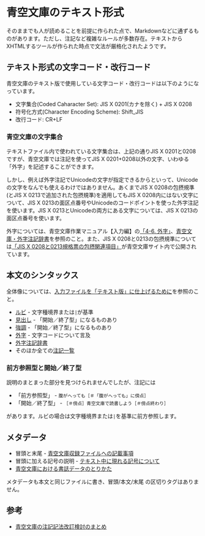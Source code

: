 # 青空文庫のテキスト形式

そのままでも人が読めることを前提に作られた点で、Markdownなどに通ずるものがあります。ただし、注記など複雑なルールが多数存在。テキストからXHTMLするツールが作られた時点で文法が厳格化されたようです。

## テキスト形式の文字コード・改行コード

青空文庫のテキスト版で使用している文字コード・改行コードは以下のようになっています。

* 文字集合(Coded Caharacter Set): JIS X 0201(カナを除く) + JIS X 0208
* 符号化方式(Character Encoding Scheme): Shift_JIS
* 改行コード: CR+LF

### 青空文庫の文字集合

テキストファイル内で使われている文字集合は、上記の通りJIS X 0201と0208ですが、青空文庫では注記を使ってJIS X 0201+0208以外の文字、いわゆる「外字」を記述することができます。

しかし、例えば外字注記でUnicodeの文字が指定できるからといって、Unicodeの文字をなんでも使えるわけではありません。あくまでJIS X 0208の包摂規準(とJIS X 0213で追加された包摂規準)を適用してもJIS X 0208内にはない文字について、JIS X 0213の面区点番号やUnicodeのコードポイントを使った外字注記を使います。JIS X 0213とUnicodeの両方にある文字については、JIS X 0213の面区点番号を使います。

外字については、青空文庫作業マニュアル【入力編】の[「4-6. 外字」](http://www.aozora.gr.jp/aozora-manual/index-input.html#gaiji)、[青空文庫・外字注記辞書](http://www.aozora.gr.jp/gaiji_chuki/)を参照のこと。また、JIS X 0208と0213の包摂規準については[「JIS X 0208と0213規格票の包摂関連項目」](http://www.aozora.gr.jp/hosetsu_kijyun/index.html)が青空文庫サイト内で公開されています。

## 本文のシンタックス

全体像については、[入力ファイルを「テキスト版」に仕上げるために](http://www.aozora.gr.jp/KOSAKU/textfile_checklist/index.html)を参照のこと。

- [ルビ](http://www.aozora.gr.jp/KOSAKU/MANUAL_2.html#ruby) - 文字種境界または`|`が基準
- [見出し](http://www.aozora.gr.jp/annotation/heading.html) - 「開始／終了型」になるものあり
- [強調](http://www.aozora.gr.jp/annotation/emphasis.html) - 「開始／終了型」になるものあり
- [外字](http://www.aozora.gr.jp/annotation/external_character.html) - 文字コードについて言及
- [外字注記辞書](http://www.aozora.gr.jp/gaiji_chuki/)
- そのほか全ての[注記一覧](http://www.aozora.gr.jp/annotation/index.html)

### 前方参照型と開始／終了型

説明のまとまった部分を見つけられませんでしたが、注記には

- 「前方参照型」 - `腹がへっても［＃「腹がへっても」に傍点］`
- 「開始／終了型」 - `［＃傍点］青空文庫で読書しよう［＃傍点終わり］`

があります。ルビの場合は文字種境界または`|`を基準に前方参照します。

## メタデータ

- 冒頭と末尾 - [青空文庫収録ファイルへの記載事項](http://www.aozora.gr.jp/guide/kisai.html)
- 冒頭に加える記号の説明 - [テキスト中に現れる記号について](http://www.aozora.gr.jp/KOSAKU/txt_chu_kigo.html)
- [青空文庫における書誌データのとりかた](http://www.aozora.gr.jp/metadata_collection/index.html)

メタデータも本文と同じファイルに書き、冒頭/本文/末尾 の区切りタグはありません。

## 参考

- [青空文庫の注記記法改訂検討のまとめ](http://togetter.com/li/61118)
